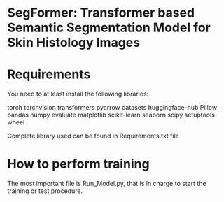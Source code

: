 # SegFormer: Transformer based Semantic Segmentation Model for Skin Histology Images
# Requirements

You need to at least install the following libraries:

torch
torchvision
transformers
pyarrow
datasets 
huggingface-hub
Pillow
pandas
numpy
evaluate
matplotlib
scikit-learn
seaborn
scipy
setuptools wheel


Complete library used can be found in Requirements.txt file

# How to perform training
The most important file is Run_Model.py, that is in charge to start the training or test procedure.
